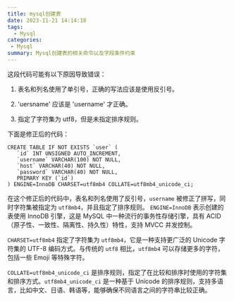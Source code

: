 ```yaml
---
title: mysql创建表
date: 2023-11-21 14:14:18
tags:
  - Mysql
categories:
 - Mysql
summary: Mysql创建表的相关命令以及字段条件约束
---
```

这段代码可能有以下原因导致错误：

1. 表名和列名使用了单引号，正确的写法应该是使用反引号。

2. 'uersname' 应该是 'username' 才正确。

3. 指定了字符集为 utf8，但是未指定排序规则。

下面是修正后的代码：

```mysql
CREATE TABLE IF NOT EXISTS `user` (
   `id` INT UNSIGNED AUTO_INCREMENT,
   `username` VARCHAR(100) NOT NULL,
   `host` VARCHAR(40) NOT NULL,
   `password` VARCHAR(40) NOT NULL,
   PRIMARY KEY (`id`)
) ENGINE=InnoDB CHARSET=utf8mb4 COLLATE=utf8mb4_unicode_ci;
```

在这个修正后的代码中，表名和列名使用了反引号，`username` 被修正了拼写，同时字符集被指定为 `utf8mb4`，并且指定了排序规则。
`ENGINE=InnoDB` 表示创建的表使用 InnoDB 引擎，这是 MySQL 中一种流行的事务性存储引擎，具有 ACID（原子性、一致性、隔离性、持久性）特性，支持 MVCC 并发控制。

`CHARSET=utf8mb4` 指定了字符集为 `utf8mb4`，它是一种支持更广泛的 Unicode 字符集的 UTF-8 编码方式。与传统的 `utf8` 相比，`utf8mb4` 可以存储更多的字符，包括一些 Emoji 等特殊字符。

`COLLATE=utf8mb4_unicode_ci` 是排序规则，指定了在比较和排序时使用的字符集和排序方式。`utf8mb4_unicode_ci` 是一种基于 Unicode 的排序规则，支持多语言，比如中文、日语、韩语等，能够确保不同语言之间的字符串比较正确。
